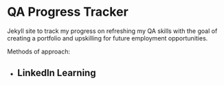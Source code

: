 # QA Progress Tracker

Jekyll site to track my progress on refreshing my QA skills with the goal of creating a portfolio and upskilling for future employment opportunities.

Methods of approach:
* LinkedIn Learning
  - 
